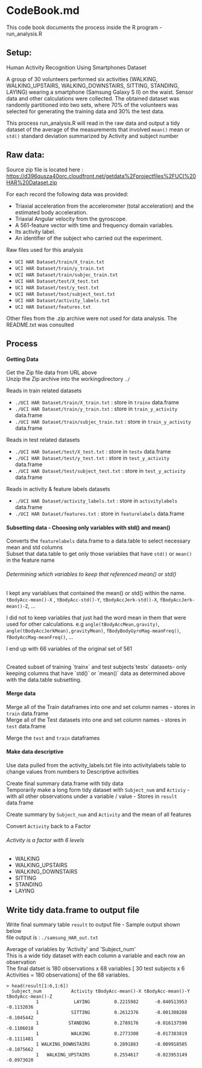 
# CodeBook.md
This code book documents the process inside the R program - run_analysis.R

## Setup:
Human Activity Recognition Using Smartphones Dataset

A group of 30 volunteers performed six activities (WALKING, WALKING_UPSTAIRS, WALKING_DOWNSTAIRS, SITTING, STANDING, LAYING) wearing a smartphone (Samsung Galaxy S II) on the waist.
Sensor data and other calculations were collected. The obtained dataset was randomly partitioned into two sets, where 70% of the volunteers was selected for generating the training data and 30% the test data.

This process run_analysis.R will read in the raw data and output a tidy dataset of the average of the measurements that involved `mean()` mean or `std()` standard deviation summarized by Activity and subject number

## Raw data: 
Source zip file is located here : 
https://d396qusza40orc.cloudfront.net/getdata%2Fprojectfiles%2FUCI%20HAR%20Dataset.zip

For each record the following data was provided:
* Triaxial acceleration from the accelerometer (total acceleration) and the estimated body acceleration.
* Triaxial Angular velocity from the gyroscope. 
* A 561-feature vector with time and frequency domain variables. 
* Its activity label. 
* An identifier of the subject who carried out the experiment.

Raw files used for this analysis
* `UCI HAR Dataset/train/X_train.txt`
* `UCI HAR Dataset/train/y_train.txt`
* `UCI HAR Dataset/train/subjec_train.txt`
* `UCI HAR Dataset/test/X_test.txt`
* `UCI HAR Dataset/test/y_test.txt`
* `UCI HAR Dataset/test/subject_test.txt`
* `UCI HAR Dataset/activity_labels.txt`
* `UCI HAR Dataset/features.txt`

Other files from the .zip archive were not used for data analysis.  The README.txt was consulted

## Process

#### Getting Data

Get the Zip file data from URL above<br>
Unzip the Zip archive into the workingdirectory `./` 

Reads in train related datasets
* `./UCI HAR Dataset/train/X_train.txt`        : store in `trainx` data.frame
* `./UCI HAR Dataset/train/y_train.txt`        : store in `train_y_activity` data.frame
* `./UCI HAR Dataset/train/subjec_train.txt`   : store in `train_y_activity` data.frame

Reads in test related datasets
* `./UCI HAR Dataset/test/X_test.txt`          : store in `testx` data.frame
* `./UCI HAR Dataset/test/y_test.txt`          : store in `test_y_activity` data.frame
* `./UCI HAR Dataset/test/subject_test.txt`    : store in `test_y_activity` data.frame

Reads in activity & feature labels datasets
* `./UCI HAR Dataset/activity_labels.txt`      : store in `activitylabels` data.frame
* `./UCI HAR Dataset/features.txt`             : store in `featurelabels` data.frame

#### Subsetting data - Choosing only variables with std() and mean()
Converts the `featurelabels` data.frame to a data.table to select necessary mean and std columns <br>
Subset that data.table to get only those variables that have `std()` or `mean()` in the feature name<br>

###### Determining which variables to keep that referenced mean() or std()
I kept any variablues that contained the mean() or std() within the name. 
`tBodyAcc-mean()-X` , `tBodyAcc-std()-Y`, `tBodyAccJerk-std()-X`, `fBodyAccJerk-mean()-Z`, ...

I did not to keep variables that just had the word mean in them that were used for other calculations.  e.g `angle(tBodyAccMean,gravity)`, `angle(tBodyAccJerkMean),gravityMean)`, `fBodyBodyGyroMag-meanFreq()`, `fBodyAccMag-meanFreq()`, ...

I end up with 66 variables of the original set of 561 

<br>
Created subset of training `trainx` and test subjects`testx` datasets- only keeping columns that have `std()` or `mean()` data as determined above with the data.table subsetting.

#### Merge data
Merge all of the Train dataframes into one and set column names - stores in `train` data.frame <br>
Merge all of the Test datasets into one and set column names  - stores in `test` data.frame

Merge the `test` and `train` dataframes

#### Make data descriptive
Use data pulled from the activity_labels.txt file into activitylabels table to change values from numbers to Descriptive activities 

Create final summary data.frame with tidy data <br>
Temporarily make a long form tidy dataset with `Subject_num` and `Activiy` - with all other observations under a variable / value  - Stores in `result` data.frame

Create summary by `Subject_num` and `Activity` and the mean of all features

Convert `Activity` back to a Factor 
###### Activity is a factor with 6 levels 
* WALKING
* WALKING_UPSTAIRS
* WALKING_DOWNSTAIRS
* SITTING
* STANDING
* LAYING

## Write tidy data.frame to output file
Write final summary table `result` to output file - Sample output shown below <br>
file output is : `./samsung_HAR_out.txt`

Average of variables by 'Activity' and 'Subject_num' <br>
This is a wide tidy dataset with each column a variable and each row an observation <br>
The final datset is 180 observations x 68 variables  [ 30 test subjects x 6 Activities = 180 observations] of the 68 variables.  
```{r}
> head(result[1:6,1:6])
  Subject_num           Activity tBodyAcc-mean()-X tBodyAcc-mean()-Y tBodyAcc-mean()-Z
           1             LAYING         0.2215982      -0.040513953        -0.1132036
           1            SITTING         0.2612376      -0.001308288        -0.1045442
           1           STANDING         0.2789176      -0.016137590        -0.1106018
           1            WALKING         0.2773308      -0.017383819        -0.1111481
           1 WALKING_DOWNSTAIRS         0.2891883      -0.009918505        -0.1075662
           1   WALKING_UPSTAIRS         0.2554617      -0.023953149        -0.0973020
```
